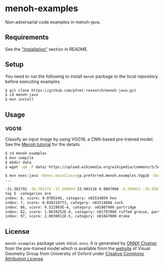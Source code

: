 # menoh-examples
*Non*-adversarial code examples in menoh-java.

## Requirements
See the ["Installation"](../README.md#installation) section in README.

## Setup
You need to run the following to install `menoh` package to the local repository before executing examples.

```bash
$ git clone https://github.com/pfnet-research/menoh-java.git
$ cd menoh-java
$ mvn install
```

## Usage

### VGG16
Classify an input image by using VGG16, a CNN-based pre-trained model. See the [Menoh tutorial](https://pfnet-research.github.io/menoh/md_tutorial.html) for the details.

```bash
$ cd menoh-examples
$ mvn compile
$ mkdir data
$ wget -qN -P data/ https://upload.wikimedia.org/wikipedia/commons/5/54/Light_sussex_hen.jpg

$ mvn exec:java -Dexec.mainClass=jp.preferred.menoh.examples.Vgg16 -Dexec.args="data/Light_sussex_hen.jpg"
...

-21.302792 -34.792274 -11.198693 23.983116 0.8887066 -6.290651 -26.45818 -24.885696 -4.925243 14.338675
top 5  categories are
index: 8, score: 0.9705545, category: n01514859 hen
index: 7, score: 0.028219773, category: n01514668 cock
index: 86, score: 9.522993E-4, category: n01807496 partridge
index: 82, score: 1.6639252E-4, category: n01797886 ruffed grouse, partridge, Bonasa umbellus
index: 97, score: 2.0030011E-5, category: n01847000 drake
```

## License
`menoh-examples` package uses `VGG16.onnx`. It is generated by [ONNX-Chainer](https://github.com/chainer/onnx-chainer) from the pre-trained model which is available from the [website](http://www.robots.ox.ac.uk/~vgg/research/very_deep/) of Visual Geometry Group from University of Oxford under [Creative Commons Attribution License](https://creativecommons.org/licenses/by/4.0/).
